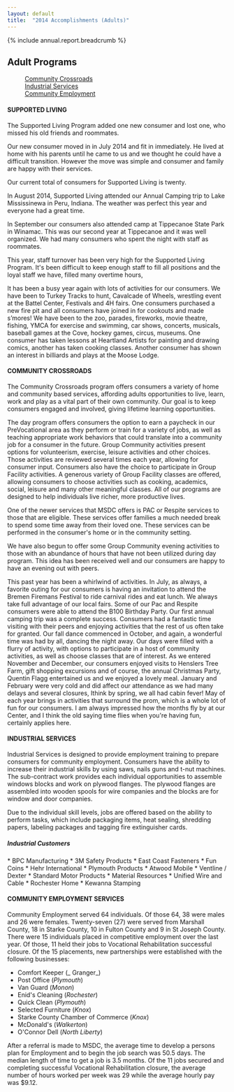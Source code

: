 ```yaml
---
layout: default
title:  "2014 Accomplishments (Adults)"
---
```

{% include annual.report.breadcrumb %}

## Adult Programs

<dl class="tabs pill">
  <dd><a href="#crossroads">Community Crossroads</a></dd>
  <dd><a href="#industrial">Industrial Services</a></dd>
  <dd><a href="#employment">Community Employment</a></dd>
</dl>

<h4 class="subheader" id="supported">SUPPORTED LIVING</h4>
The Supported Living Program added one new consumer and lost one, who missed his old friends and roommates.

Our new consumer moved in in July 2014 and fit in immediately. He lived at home with his parents until he came to us and we thought he could have a difficult transition. However the move was simple and consumer and family are happy with their services.

Our current total of consumers for Supported Living is twenty.

In August 2014, Supported Living attended our Annual Camping trip to Lake Mississinewa in Peru, Indiana. The weather was perfect this year and everyone had a great time.

In September our consumers also attended camp at Tippecanoe State Park in Winamac. This was our second year at Tippecanoe and it was well organized. We had many consumers who spent the night with staff as roommates.

This year, staff turnover has been very high for the Supported Living Program. It's been difficult to keep enough staff to fill all positions and the loyal staff we have, filled many overtime hours,

It has been a busy year again with lots of activities for our consumers. We have been to Turkey Tracks to hunt, Cavalcade of Wheels, wrestling event at the Battel Center, Festivals and 4H fairs. One consumers purchased a new fire pit and all consumers have joined in for cookouts and made s’mores! We have been to the zoo, parades, fireworks, movie theatre, fishing, YMCA for exercise and swimming, car shows, concerts, musicals, baseball games at the Cove, hockey games, circus, museums. One consumer has taken lessons at Heartland Artists for painting and drawing comics, another has taken cooking classes. Another consumer has shown an interest in billiards and plays at the Moose Lodge.

<h4 class="subheader" id="crossroads">COMMUNITY CROSSROADS</h4>
The Community Crossroads program offers consumers a variety of home and community based services, affording adults opportunities to live, learn, work and play as a vital part of their own community. Our goal is to keep consumers engaged and involved, giving lifetime learning opportunities.

The day program offers consumers the option to earn a paycheck in our PreVocational area as they perform or train for a variety of jobs, as well as teaching appropriate work behaviors that could translate into a community job for a consumer in the future. Group Community activities present options for volunteerism, exercise, leisure activities and other choices. Those activities are reviewed several times each year, allowing for consumer input. Consumers also have the choice to participate in Group Facility activities. A generous variety of Group Facility classes are offered, allowing consumers to choose activities such as cooking, academics, social, leisure and many other meaningful classes. All of our programs are designed to help individuals live richer, more productive lives.

One of the newer services that MSDC offers is PAC or Respite services to those that are eligible. These services offer families a much needed break to spend some time away from their loved one. These services can be performed in the consumer's home or in the community setting.

We have also begun to offer some Group Community evening activities to those with an abundance of hours that have not been utilized during day program. This idea has been received well and our consumers are happy to have an evening out with peers.

This past year has been a whirlwind of activities. In July, as always, a favorite outing for our consumers is having an invitation to attend the Bremen Firemans Festival to ride carnival rides and eat lunch. We always take full advantage of our local fairs. Some of our Pac and Respite consumers were able to attend the B100 Birthday Party. Our first annual camping trip was a complete success. Consumers had a fantastic time visiting with their peers and enjoying activities that the rest of us often take for granted. Our fall dance commenced in October, and again, a wonderful time was had by all, dancing the night away. Our days were filled with a flurry of activity, with options to participate in a host of community activities, as well as choose classes that are of interest. As we entered November and December, our consumers enjoyed visits to Henslers Tree Farm, gift shopping excursions and of course, the annual Christmas Party, Quentin Flagg entertained us and we enjoyed a lovely meal. January and February were very cold and did affect our attendance as we had many delays and several closures, Ithink by spring, we all had cabin fever! May of each year brings in activities that surround the prom, which is a whole lot of fun for our consumers. I am always impressed how the months fly by at our Center, and I think the old saying time flies when you're having fun, certainly applies here.

<h4 class="subheader" id="industrial">INDUSTRIAL SERVICES</h4>
Industrial Services is designed to provide employment training to prepare consumers for community employment. Consumers have the ability to increase their industrial skills by using saws, nails guns and t-nut machines. The sub-contract work provides each individual opportunities to assemble windows blocks and work on plywood flanges. The plywood flanges are assembled into wooden spools for wire companies and the blocks are for window and door companies.

Due to the individual skill levels, jobs are offered based on the ability to perform tasks, which include packaging items, heat sealing, shredding papers, labeling packages and tagging fire extinguisher cards.

<h5 class="subheader">Industrial Customers</h5>
* BPC Manufacturing
* 3M Safety Products
* East Coast Fasteners
* Fun Coins
* Hehr International
* Plymouth Products
* Atwood Mobile
* Ventline / Dexter
* Standard Motor Products
* Material Resources
* Unified Wire and Cable
* Rochester Home
* Kewanna Stamping

<h4 class="subheader" id="employment">COMMUNITY EMPLOYMENT SERVICES</h4>
Community Employment served 64 individuals. Of those 64, 38 were males and 26 were females. Twenty-seven (27) were served from Marshall County, 18 in Starke County, 10 in Fulton County and 9 in St Joseph County. There were 15 individuals placed in competitive employment over the last year. Of those, 11 held their jobs to Vocational Rehabilitation successful closure. Of the 15 placements, new partnerships were established with the following businesses:

* Comfort Keeper (_ Granger_)
* Post Office (_Plymouth_)
* Van Guard (_Monon_)
* Enid's Cleaning (_Rochester_)
* Quick Clean (_Plymouth_)
* Selected Furniture (_Knox_)
* Starke County Chamber of Commerce (_Knox_)
* McDonald's (_Walkerton_)
* O'Connor Dell (_North Liberty_)

After a referral is made to MSDC, the average time to develop a persons plan for Employment and to begin the job search was 50.5 days. The median length of time to get a job is 3.5 months. Of the 11 jobs secured and completing successful Vocational Rehabilitation closure, the average number of hours worked per week was 29 while the average hourly pay was $9.12.

